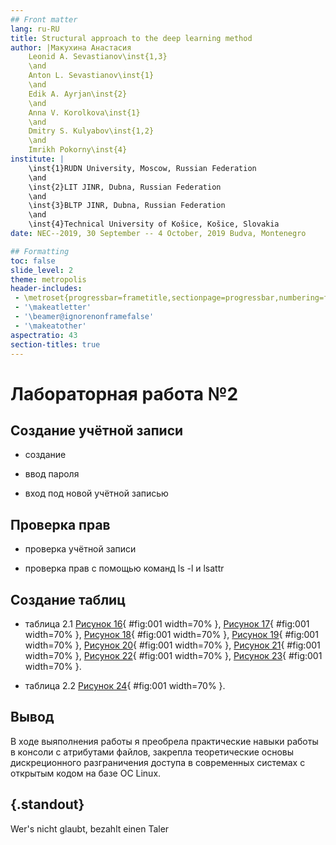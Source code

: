 ```yaml
---
## Front matter
lang: ru-RU
title: Structural approach to the deep learning method
author: |Макухина Анастасия
	Leonid A. Sevastianov\inst{1,3}
	\and
	Anton L. Sevastianov\inst{1}
	\and
	Edik A. Ayrjan\inst{2}
	\and
	Anna V. Korolkova\inst{1}
	\and
	Dmitry S. Kulyabov\inst{1,2}
	\and
	Imrikh Pokorny\inst{4}
institute: |
	\inst{1}RUDN University, Moscow, Russian Federation
	\and
	\inst{2}LIT JINR, Dubna, Russian Federation
	\and
	\inst{3}BLTP JINR, Dubna, Russian Federation
	\and
	\inst{4}Technical University of Košice, Košice, Slovakia
date: NEC--2019, 30 September -- 4 October, 2019 Budva, Montenegro

## Formatting
toc: false
slide_level: 2
theme: metropolis
header-includes: 
 - \metroset{progressbar=frametitle,sectionpage=progressbar,numbering=fraction}
 - '\makeatletter'
 - '\beamer@ignorenonframefalse'
 - '\makeatother'
aspectratio: 43
section-titles: true
---
```


# Лабораторная работа №2

## Создание учётной записи

- создание

- ввод пароля

- вход под новой учётной записью

## Проверка прав

- проверка учётной записи

- проверка прав с помощью команд ls -l и lsattr

## Создание таблиц

- таблица 2.1 [Рисунок 16](Images/16.png){ #fig:001 width=70% }, [Рисунок 17](Images/17.png){ #fig:001 width=70% }, [Рисунок 18](Images/18.png){ #fig:001 width=70% }, [Рисунок 19](Images/19.png){ #fig:001 width=70% }, [Рисунок 20](Images/20.png){ #fig:001 width=70% }, [Рисунок 21](Images/21.png){ #fig:001 width=70% }, [Рисунок 22](Images/22.png){ #fig:001 width=70% }, [Рисунок 23](Images/23.png){ #fig:001 width=70% }.

- таблица 2.2 [Рисунок 24](Images/24.png){ #fig:001 width=70% }.

## Вывод

В ходе выяполнения работы я преобрела практические навыки работы в консоли с атрибутами файлов, закрепла теоретические основы дискреционного разграничения доступа в современных системах с открытым кодом на базе OC Linux.

## {.standout}

Wer's nicht glaubt, bezahlt einen Taler
